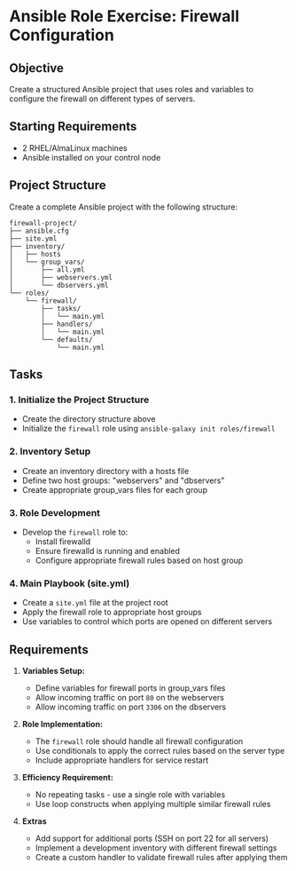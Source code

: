 # Ansible Role Exercise: Firewall Configuration

## Objective
Create a structured Ansible project that uses roles and variables to configure the firewall on different types of servers.

## Starting Requirements
* 2 RHEL/AlmaLinux machines
* Ansible installed on your control node

## Project Structure
Create a complete Ansible project with the following structure:

```
firewall-project/
├── ansible.cfg
├── site.yml
├── inventory/
│   ├── hosts
│   └── group_vars/
│       ├── all.yml
│       ├── webservers.yml
│       └── dbservers.yml
└── roles/
    └── firewall/
        ├── tasks/
        │   └── main.yml
        ├── handlers/
        │   └── main.yml
        └── defaults/
            └── main.yml
```

## Tasks

### 1. Initialize the Project Structure
* Create the directory structure above
* Initialize the `firewall` role using `ansible-galaxy init roles/firewall`

### 2. Inventory Setup
* Create an inventory directory with a hosts file
* Define two host groups: "webservers" and "dbservers"
* Create appropriate group_vars files for each group

### 3. Role Development
* Develop the `firewall` role to:
  * Install firewalld
  * Ensure firewalld is running and enabled
  * Configure appropriate firewall rules based on host group

### 4. Main Playbook (site.yml)
* Create a `site.yml` file at the project root
* Apply the firewall role to appropriate host groups
* Use variables to control which ports are opened on different servers

## Requirements

1. **Variables Setup:**
   * Define variables for firewall ports in group_vars files
   * Allow incoming traffic on port `80` on the webservers
   * Allow incoming traffic on port `3306` on the dbservers

2. **Role Implementation:**
   * The `firewall` role should handle all firewall configuration
   * Use conditionals to apply the correct rules based on the server type
   * Include appropriate handlers for service restart

3. **Efficiency Requirement:**
   * No repeating tasks - use a single role with variables
   * Use loop constructs when applying multiple similar firewall rules

4. **Extras**
   * Add support for additional ports (SSH on port 22 for all servers)
   * Implement a development inventory with different firewall settings
   * Create a custom handler to validate firewall rules after applying them